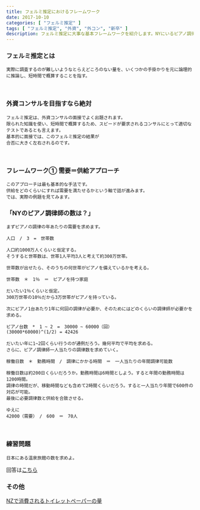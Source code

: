 ```yaml
---
title: フェルミ推定におけるフレームワーク
date: 2017-10-10
categories: [ "フェルミ推定" ]
tags: [ "フェルミ推定", "外資", "外コン", "新卒" ]
description: フェルミ推定に大事な基本フレームワークを紹介します。NYにいるピアノ調律師の数を題材にしながらフェルミ推定の本質に迫ります。
---
```


### フェルミ推定とは

    実際に調査するのが難しいようなとらえどころのない量を、いくつかの手掛かりを元に論理的に推論し、短時間で概算することを指す。
<br/>

### 外資コンサルを目指すなら絶対

    フェルミ推定は、外資コンサルの面接でよく出題されます。
    限られた知識を使い、短時間で概算するため、スピードが要求されるコンサルにとって適切なテストであるとも言えます。
    基本的に面接では、このフェルミ推定の結果が
    合否に大きく左右されるのです。
<br/>

<script async src="//pagead2.googlesyndication.com/pagead/js/adsbygoogle.js"></script>
<!-- responsive -->
<ins class="adsbygoogle"
     style="display:block"
     data-ad-client="ca-pub-4907783597381002"
     data-ad-slot="6815644540"
     data-ad-format="auto"></ins>
<script>
(adsbygoogle = window.adsbygoogle || []).push({});
</script>

### フレームワーク① 需要＝供給アプローチ

    このアプローチは最も基本的な手法です。
    供給をどのくらいにすれば需要を満たせるかという軸で話が進みます。
    では、実際の例題を見てみます。    
    
    
### 「NYのピアノ調律師の数は？」
    
    まずピアノの調律の年あたりの需要を求めます。
    
    人口　/　3　=　世帯数
    
    人口約1000万人くらいと仮定する。
    そうすると世帯数は、世帯1人平均3人と考えて約300万世帯。
    
    世帯数が出せたら、そのうちの何世帯がピアノを備えているかを考える。
    
    世帯数　＊　1％　＝　ピアノを持つ家庭

    だいたい1％くらいと仮定。
    300万世帯の10％だから3万世帯がピアノを持っている。

    次にピアノ1台あたり1年に何回の調律が必要か、そのためにはどのくらいの調律師が必要かを求める。
    
    ピアノ台数　*　1 ~ 2　=　30000 ~ 60000（回）
    (30000*60000)^(1/2) = 42426
                  
    だいたい年に1~2回くらい行うのが通例だろう。幾何平均で平均を求める。
    さらに、ピアノ調律師一人当たりの調律数を求めていく。

    稼働日数　＊　勤務時間　/　調律にかかる時間　＝　一人当たりの年間調律可能数

    稼働日数は約200日くらいだろうか。勤務時間は6時間としよう。すると年間の勤務時間は1200時間。
    調律の時間だが、移動時間なども含めて2時間くらいだろう。すると一人当たり年間で600件の対応が可能。
    最後に必要調律数と供給を合致させる。

    ゆえに
    42000（需要）　/　600　＝　70人

<br/>


### 練習問題

    日本にある温泉旅館の数を求めよ。
回答は<a href="http://busi-base.tk/post/2017/10/10/%E3%83%95%E3%82%A7%E3%83%AB%E3%83%9F%E6%8E%A8%E5%AE%9A%E3%81%AB%E3%81%8A%E3%81%91%E3%82%8B%E3%83%95%E3%83%AC%E3%83%BC%E3%83%A0%E3%83%AF%E3%83%BC%E3%82%AF/">こちら</a>
<br/>


### その他

<a href="http://busi-base.tk/post/2017/06/12/nz%E3%81%A7%E6%B6%88%E8%B2%BB%E3%81%95%E3%82%8C%E3%82%8B1%E5%B9%B4%E9%96%93%E3%81%82%E3%81%9F%E3%82%8A%E3%81%AE%E3%83%88%E3%82%A4%E3%83%AC%E3%83%83%E3%83%88%E3%83%9A%E3%83%BC%E3%83%91%E3%83%BC%E3%81%AE%E9%95%B7%E3%81%95%E3%81%AF/">NZで消費されるトイレットペーパーの量</a>





















